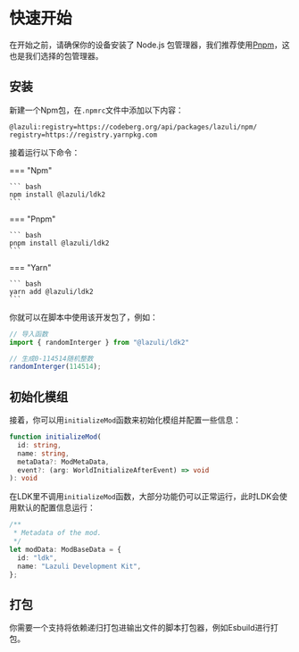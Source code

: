 # 快速开始
在开始之前，请确保你的设备安装了 Node.js 包管理器，我们推荐使用[Pnpm](https://pnpm.io/zh/)，这也是我们选择的包管理器。

## 安装
新建一个Npm包，在`.npmrc`文件中添加以下内容：

~~~
@lazuli:registry=https://codeberg.org/api/packages/lazuli/npm/
registry=https://registry.yarnpkg.com
~~~

接着运行以下命令：

=== "Npm"

    ``` bash
    npm install @lazuli/ldk2
    ```

=== "Pnpm"

    ``` bash
    pnpm install @lazuli/ldk2
    ```
=== "Yarn"

    ``` bash
    yarn add @lazuli/ldk2
    ```


你就可以在脚本中使用该开发包了，例如：

~~~ts
// 导入函数
import { randomInterger } from "@lazuli/ldk2"

// 生成0-114514随机整数
randomInterger(114514); 
~~~

## 初始化模组
接着，你可以用`initializeMod`函数来初始化模组并配置一些信息：

~~~ts
function initializeMod(
  id: string,
  name: string,
  metaData?: ModMetaData,
  event?: (arg: WorldInitializeAfterEvent) => void
): void
~~~

在LDK里不调用`initializeMod`函数，大部分功能仍可以正常运行，此时LDK会使用默认的配置信息运行：

~~~ts
/**
 * Metadata of the mod.
 */
let modData: ModBaseData = {
  id: "ldk",
  name: "Lazuli Development Kit",
};
~~~

## 打包
你需要一个支持将依赖递归打包进输出文件的脚本打包器，例如Esbuild进行打包。